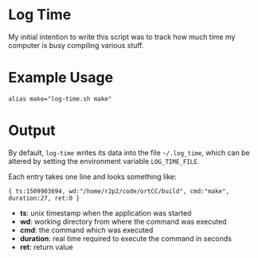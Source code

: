 # Log Time

My initial intention to write this script was to track how much time my
computer is busy compiling various stuff.

# Example Usage

```
alias make="log-time.sh make"
```

# Output

By default, `log-time` writes its data into the file `~/.log_time`, which
can be altered by setting the environment variable `LOG_TIME_FILE`.

Each entry takes one line and looks something like:

```
{ ts:1509903694, wd:"/home/r2p2/code/ortCC/build", cmd:"make", duration:27, ret:0 }
```

- **ts**: unix timestamp when the application was started
- **wd**: working directory from where the command was executed
- **cmd**: the command which was executed
- **duration**: real time required to execute the command in seconds
- **ret**: return value


